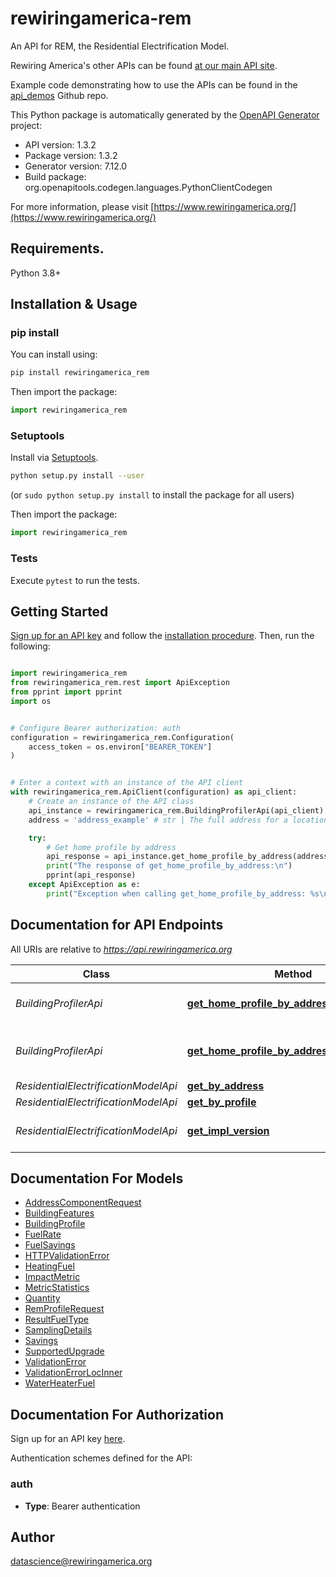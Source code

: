 # rewiringamerica-rem
An API for REM, the Residential Electrification Model.

Rewiring America's other APIs can be found [at our main API site](https://api.rewiringamerica.org/).

Example code demonstrating how to use the APIs can be found in the [api_demos](https://github.com/rewiringamerica/api_demos) Github repo.

This Python package is automatically generated by the [OpenAPI Generator](https://openapi-generator.tech) project:

- API version: 1.3.2
- Package version: 1.3.2
- Generator version: 7.12.0
- Build package: org.openapitools.codegen.languages.PythonClientCodegen

For more information, please visit [https://www.rewiringamerica.org/](https://www.rewiringamerica.org/)

## Requirements.

Python 3.8+

## Installation & Usage
### pip install

You can install using:

```sh
pip install rewiringamerica_rem
```

Then import the package:
```python
import rewiringamerica_rem
```

### Setuptools

Install via [Setuptools](http://pypi.python.org/pypi/setuptools).

```sh
python setup.py install --user
```
(or `sudo python setup.py install` to install the package for all users)

Then import the package:
```python
import rewiringamerica_rem
```

### Tests

Execute `pytest` to run the tests.

## Getting Started

[Sign up for an API key](https://homes.rewiringamerica.org/api/developer-login) and follow the [installation procedure](#installation--usage).
Then, run the following:

```python

import rewiringamerica_rem
from rewiringamerica_rem.rest import ApiException
from pprint import pprint
import os


# Configure Bearer authorization: auth
configuration = rewiringamerica_rem.Configuration(
    access_token = os.environ["BEARER_TOKEN"]
)


# Enter a context with an instance of the API client
with rewiringamerica_rem.ApiClient(configuration) as api_client:
    # Create an instance of the API class
    api_instance = rewiringamerica_rem.BuildingProfilerApi(api_client)
    address = 'address_example' # str | The full address for a location including street number and name, city, state, and zip code.

    try:
        # Get home profile by address
        api_response = api_instance.get_home_profile_by_address(address)
        print("The response of get_home_profile_by_address:\n")
        pprint(api_response)
    except ApiException as e:
        print("Exception when calling get_home_profile_by_address: %s\n" % e)

```

## Documentation for API Endpoints

All URIs are relative to *https://api.rewiringamerica.org*

Class | Method | HTTP request | Description
------------ | ------------- | ------------- | -------------
*BuildingProfilerApi* | [**get_home_profile_by_address**](https://github.com/rewiringamerica/ra-api-rem-py/blob/main/docs/BuildingProfilerApi.md#get_home_profile_by_address) | **GET** /api/v1/building-profile/address | Get home profile by address
*BuildingProfilerApi* | [**get_home_profile_by_address_components**](https://github.com/rewiringamerica/ra-api-rem-py/blob/main/docs/BuildingProfilerApi.md#get_home_profile_by_address_components) | **POST** /api/v1/building-profile/address-components | Get home profile by address components
*ResidentialElectrificationModelApi* | [**get_by_address**](https://github.com/rewiringamerica/ra-api-rem-py/blob/main/docs/ResidentialElectrificationModelApi.md#get_by_address) | **GET** /api/v1/rem/address | Get by address
*ResidentialElectrificationModelApi* | [**get_by_profile**](https://github.com/rewiringamerica/ra-api-rem-py/blob/main/docs/ResidentialElectrificationModelApi.md#get_by_profile) | **POST** /api/v1/rem/profile | Get by profile
*ResidentialElectrificationModelApi* | [**get_impl_version**](https://github.com/rewiringamerica/ra-api-rem-py/blob/main/docs/ResidentialElectrificationModelApi.md#get_impl_version) | **GET** /api/v1/rem/server_version | Get implementation version


## Documentation For Models

 - [AddressComponentRequest](https://github.com/rewiringamerica/ra-api-rem-py/blob/main/docs/AddressComponentRequest.md)
 - [BuildingFeatures](https://github.com/rewiringamerica/ra-api-rem-py/blob/main/docs/BuildingFeatures.md)
 - [BuildingProfile](https://github.com/rewiringamerica/ra-api-rem-py/blob/main/docs/BuildingProfile.md)
 - [FuelRate](https://github.com/rewiringamerica/ra-api-rem-py/blob/main/docs/FuelRate.md)
 - [FuelSavings](https://github.com/rewiringamerica/ra-api-rem-py/blob/main/docs/FuelSavings.md)
 - [HTTPValidationError](https://github.com/rewiringamerica/ra-api-rem-py/blob/main/docs/HTTPValidationError.md)
 - [HeatingFuel](https://github.com/rewiringamerica/ra-api-rem-py/blob/main/docs/HeatingFuel.md)
 - [ImpactMetric](https://github.com/rewiringamerica/ra-api-rem-py/blob/main/docs/ImpactMetric.md)
 - [MetricStatistics](https://github.com/rewiringamerica/ra-api-rem-py/blob/main/docs/MetricStatistics.md)
 - [Quantity](https://github.com/rewiringamerica/ra-api-rem-py/blob/main/docs/Quantity.md)
 - [RemProfileRequest](https://github.com/rewiringamerica/ra-api-rem-py/blob/main/docs/RemProfileRequest.md)
 - [ResultFuelType](https://github.com/rewiringamerica/ra-api-rem-py/blob/main/docs/ResultFuelType.md)
 - [SamplingDetails](https://github.com/rewiringamerica/ra-api-rem-py/blob/main/docs/SamplingDetails.md)
 - [Savings](https://github.com/rewiringamerica/ra-api-rem-py/blob/main/docs/Savings.md)
 - [SupportedUpgrade](https://github.com/rewiringamerica/ra-api-rem-py/blob/main/docs/SupportedUpgrade.md)
 - [ValidationError](https://github.com/rewiringamerica/ra-api-rem-py/blob/main/docs/ValidationError.md)
 - [ValidationErrorLocInner](https://github.com/rewiringamerica/ra-api-rem-py/blob/main/docs/ValidationErrorLocInner.md)
 - [WaterHeaterFuel](https://github.com/rewiringamerica/ra-api-rem-py/blob/main/docs/WaterHeaterFuel.md)


<a id="documentation-for-authorization"></a>
## Documentation For Authorization

Sign up for an API key [here](https://homes.rewiringamerica.org/api/developer-login).

Authentication schemes defined for the API:
<a id="auth"></a>
### auth

- **Type**: Bearer authentication


## Author

datascience@rewiringamerica.org


